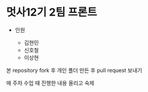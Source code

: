 <h1> 멋사12기 2팀 프론트 </h1>

- 인원

  - 김현민
  - 신호철
  - 이상현

본 repository fork 후 개인 폴더 만든 후 pull request 보내기

매 주차 수업 때 진행한 내용 올리고 숙제
